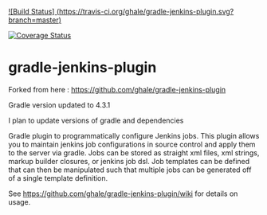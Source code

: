 [![Build Status] (https://travis-ci.org/ghale/gradle-jenkins-plugin.svg?branch=master)](https://travis-ci.org/crc83/gradle-jenkins-plugin.svg?branch=master)

[![Coverage Status](https://coveralls.io/repos/github/crc83/gradle-jenkins-plugin/badge.svg?branch=master)](https://coveralls.io/github/crc83/gradle-jenkins-plugin?branch=master)

gradle-jenkins-plugin
=====================

Forked from here : https://github.com/ghale/gradle-jenkins-plugin

Gradle version updated to 4.3.1

I plan to update versions of gradle and dependencies

Gradle plugin to programmatically configure Jenkins jobs.  This plugin allows you to maintain jenkins job configurations in source control and apply them to the server via gradle.  Jobs can be stored as straight xml files, xml strings, markup builder closures, or jenkins job dsl.  Job templates can be defined that can then be manipulated such that multiple jobs can be generated off of a single template definition.

See https://github.com/ghale/gradle-jenkins-plugin/wiki for details on usage.

              
